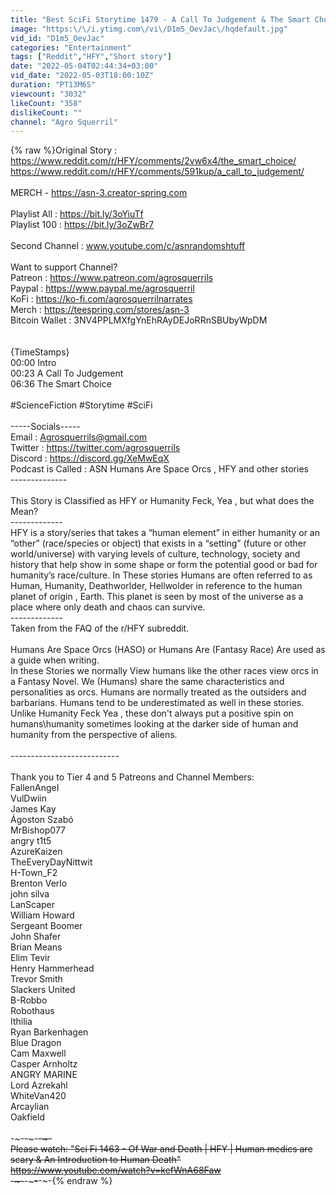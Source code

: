 ```yaml
---
title: "Best SciFi Storytime 1479 - A Call To Judgement & The Smart Choice  | Hfy | Humans Are Space Orcs"
image: "https:\/\/i.ytimg.com\/vi\/D1m5_OevJac\/hqdefault.jpg"
vid_id: "D1m5_OevJac"
categories: "Entertainment"
tags: ["Reddit","HFY","Short story"]
date: "2022-05-04T02:44:34+03:00"
vid_date: "2022-05-03T18:00:10Z"
duration: "PT13M6S"
viewcount: "3032"
likeCount: "358"
dislikeCount: ""
channel: "Agro Squerril"
---
```

{% raw %}Original Story : <br /><a rel="nofollow" target="blank" href="https://www.reddit.com/r/HFY/comments/2vw6x4/the_smart_choice/">https://www.reddit.com/r/HFY/comments/2vw6x4/the_smart_choice/</a><br /><a rel="nofollow" target="blank" href="https://www.reddit.com/r/HFY/comments/591kup/a_call_to_judgement/">https://www.reddit.com/r/HFY/comments/591kup/a_call_to_judgement/</a><br /><br />MERCH - <a rel="nofollow" target="blank" href="https://asn-3.creator-spring.com">https://asn-3.creator-spring.com</a><br /><br />Playlist All : <a rel="nofollow" target="blank" href="https://bit.ly/3oYiuTf">https://bit.ly/3oYiuTf</a><br />Playlist 100 : <a rel="nofollow" target="blank" href="https://bit.ly/3oZwBr7">https://bit.ly/3oZwBr7</a><br /><br />Second Channel : www.youtube.com/c/asnrandomshtuff<br /><br />Want to support Channel? <br />Patreon : <a rel="nofollow" target="blank" href="https://www.patreon.com/agrosquerrils">https://www.patreon.com/agrosquerrils</a><br />Paypal : <a rel="nofollow" target="blank" href="https://www.paypal.me/agrosquerril">https://www.paypal.me/agrosquerril</a><br />KoFi : <a rel="nofollow" target="blank" href="https://ko-fi.com/agrosquerrilnarrates">https://ko-fi.com/agrosquerrilnarrates</a><br />Merch : <a rel="nofollow" target="blank" href="https://teespring.com/stores/asn-3">https://teespring.com/stores/asn-3</a><br />Bitcoin Wallet : 3NV4PPLMXfgYnEhRAyDEJoRRnSBUbyWpDM<br /><br /><br />{TimeStamps}<br />00:00 Intro<br />00:23 A Call To Judgement <br />06:36 The Smart Choice<br /><br />#ScienceFiction #Storytime #SciFi<br /><br />-----Socials-----<br />Email           : Agrosquerrils@gmail.com<br />Twitter         : <a rel="nofollow" target="blank" href="https://twitter.com/agrosquerrils">https://twitter.com/agrosquerrils</a><br />Discord        : <a rel="nofollow" target="blank" href="https://discord.gg/XeMwEqX">https://discord.gg/XeMwEqX</a><br />Podcast is Called : ASN Humans Are Space Orcs , HFY and other stories<br />--------------<br /><br />This Story is Classified as HFY or Humanity Feck, Yea , but what does the Mean?<br />-------------<br />HFY is a story/series that takes a “human element” in either humanity or an “other” (race/species or object) that exists in a “setting” (future or other world/universe) with varying levels of culture, technology, society and history that help show in some shape or form the potential good or bad for humanity’s race/culture. In These stories Humans are often referred to as Human, Humanity, Deathworlder, Hellwolder in reference to the human planet of origin , Earth. This planet is seen by most of the universe as a place where only death and chaos can survive.<br />-------------<br />Taken from the FAQ of the r/HFY subreddit.<br /><br />Humans Are Space Orcs (HASO) or Humans Are (Fantasy Race) Are used as a guide when writing. <br />In these Stories we normally View humans like the other races view orcs in a Fantasy Novel. We (Humans) share the same characteristics and personalities as orcs. Humans are normally treated as the outsiders and barbarians. Humans tend to be underestimated as well in these stories. Unlike Humanity Feck Yea , these don't always put a positive spin on humans\humanity sometimes looking at the darker side of human and humanity from the perspective of aliens.<br /><br />---------------------------<br /><br />Thank you to Tier 4 and 5 Patreons and Channel Members:<br />FallenAngeI<br />VulDwiin<br />James Kay<br />Ágoston Szabó<br />MrBishop077<br />angry t1t5<br />AzureKaizen<br />TheEveryDayNittwit<br />H-Town_F2<br />Brenton Verlo<br />john silva<br />LanScaper<br />William Howard<br />Sergeant Boomer<br />John Shafer<br />Brian Means<br />Elim Tevir<br />Henry Hammerhead<br />Trevor Smith<br />Slackers United<br />B-Robbo<br />Robothaus<br />Ithilia<br />Ryan Barkenhagen<br />Blue Dragon<br />Cam Maxwell<br />Casper Arnholtz<br />ANGRY MARINE<br />Lord Azrekahl<br />WhiteVan420<br />Arcaylian<br />Oakfield<br /><br />-~-~~-~~~-~~-~-<br />Please watch: &quot;Sci Fi 1463 - Of War and Death | HFY | Human medics are scary &amp; An Introduction to Human Death&quot; <br /><a rel="nofollow" target="blank" href="https://www.youtube.com/watch?v=kefWnA68Faw">https://www.youtube.com/watch?v=kefWnA68Faw</a><br />-~-~~-~~~-~~-~-{% endraw %}

